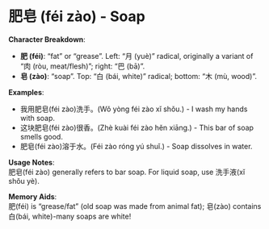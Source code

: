 # **肥皂 (féi zào) - Soap**

**Character Breakdown**:  
- **肥 (féi)**: “fat” or “grease”. Left: “月 (yuè)” radical, originally a variant of “肉 (ròu, meat/flesh)”; right: “巴 (bā)”.  
- **皂 (zào)**: “soap”. Top: “白 (bái, white)” radical; bottom: “木 (mù, wood)”.

**Examples**:  
- 我用肥皂(féi zào)洗手。(Wǒ yòng féi zào xǐ shǒu.) - I wash my hands with soap.  
- 这块肥皂(féi zào)很香。(Zhè kuài féi zào hěn xiāng.) - This bar of soap smells good.  
- 肥皂(féi zào)溶于水。(Féi zào róng yú shuǐ.) - Soap dissolves in water.

**Usage Notes**:  
肥皂(féi zào) generally refers to bar soap. For liquid soap, use 洗手液(xǐ shǒu yè).

**Memory Aids**:  
肥(féi) is “grease/fat” (old soap was made from animal fat); 皂(zào) contains 白(bái, white)-many soaps are white!